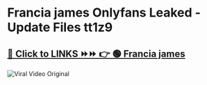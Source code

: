 
 # Francia james Onlyfans Leaked - Update Files tt1z9

## <h2><a href="https://clipsfans.com/Francia_james&ref=git">🔗 Click to LINKS ⏩⏩ 👉 🟢 Francia james </a></h2>

<a href="https://clipsfans.com/Francia_james&ref=git" rel="nofollow" data-target="animated-image.originalLink"><img src="https://i.ibb.co.com/xMMVF88/686577567.gif" alt="Viral Video Original" style="max-width: 100%; display: inline-block;" data-target="animated-image.originalImage"></a>

